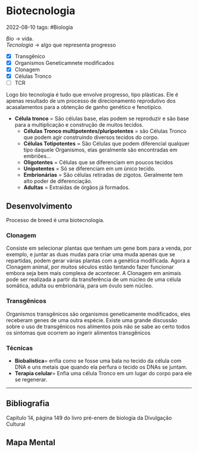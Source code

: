 # Biotecnologia
2022-08-10
tags: #Biologia

*Bio* -> vida.  
*Tecnologia* -> algo que representa progresso

- [x] Transgênico
- [x] Organismos Geneticamnete modificados
- [x] Clonagem
- [x] Células Tronco
- [ ] TCR

Logo bio tecnologia é tudo que envolve progresso, tipo plásticas. Ele é apenas resultado de um processo de direcionamento reprodutivo dos acasalamentos para a obtenção de ganho genético e fenotípico.

* **Célula tronco** = São células base, elas podem se reproduzir e são base para a multiplicação e construção de muitos tecidos.
     * **Células Tronco multipotentes/pluripotentes** = são Células Tronco que podem agir construindo diversos tecidos do corpo.
     * **Células Totipotentes** = São Células que podem diferencial qualquer tipo daquele Organismos, elas geralmente são encontradas em embriões...
     * **Oligotentes** = Células que se diferenciam em poucos tecidos 
     * **Unipotentes** = Só se diferenciam em um único tecido.
     * **Embrionárias** = São células retiradas de zigotos. Geralmente tem alto poder de diferenciação.
     * **Adultas** = Extraídas de órgãos já formados.

## Desenvolvimento

Processo de breed é uma biotecnologia.

### Clonagem

Consiste em selecionar plantas que tenham um gene bom para a venda, por exemplo, e juntar as duas mudas para criar uma muda apenas que se repartidas, podem gerar várias plantas com a genética modificada.
Agora a Clonagem animal, por muitos séculos estão tentando fazer funcionar embora seja bem mais complexa de acontecer. A Clonagem em animais pode ser realizada a partir da transferência de um núcleo de uma célula somática, adulta ou embrionária, para um óvulo sem núcleo.

### Transgênicos

Organismos transgênicos são organismos geneticamente modificados, eles receberam genes de uma outra espécie.
Existe uma grande discussão sobre o uso de transgênicos nos alimentos pois não se sabe ao certo todos os sintomas que ocorrem ao ingerir alimentos transgênicos

### Técnicas 

* **Biobalística**= enfia como se fosse uma bala no tecido da célula com DNA e uns metais que quando ela perfura o tecido os DNAs se juntam.
* **Terapia celular**= Enfia uma célula Tronco em um lugar do corpo para ele se regenerar.

-----------------------------------------------
## Bibliografia

Capítulo 14, página 149 do livro pré-enem de biologia da Divulgação Cultural 

## Mapa Mental